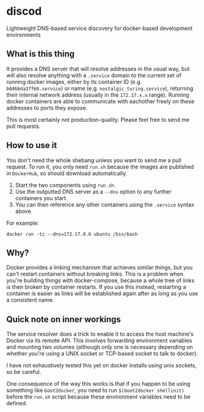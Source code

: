 # discod
Lightweight DNS-based service discovery for docker-based development environments

## What is this thing

It provides a DNS server that will resolve addresses in the usual way, but will also resolve anything with a `.service` domain to the current set of running docker images, either by its container ID (e.g. `b0466da37f60.service`) or name (e.g. `nostalgic_turing.service`), returning their internal network address (usually in the `172.17.x.x` range). Running docker containers are able to communicate with eachother freely on these addresses to ports they expose.

This is most certainly not production-quality.
Please feel free to send me pull requests.

## How to use it

You don't need the whole shebang unless you want to send me a pull request. To run it, you only need `run.sh` because the images are published in `DockerHub`, so should download automatically. 

1. Start the two components using `run.sh`.
2. Use the outputted DNS server as a `--dns` option to any further containers you start.
3. You can then reference any other containers using the `.service` syntax above.

For example:

```
docker run -ti --dns=172.17.0.6 ubuntu /bin/bash
```

## Why?

Docker provides a linking mechanism that achieves similar things, but you can't restart containers without breaking links. This is a problem when you're building things with docker-compose, because a whole tree of links is then broken by container restarts. If you use this instead, restarting a container is easier as links will be established again after as long as you use a consistent name.

## Quick note on inner workings

The service resolver does a trick to enable it to access the host machine's Docker via its remote API. This involves forwarding environment variables and mounting two volumes (although only one is necessary depending on whether you're using a UNIX socket or TCP-based socket to talk to docker). 

I have not exhaustively tested this yet on docker installs using unix sockets, so be careful.

One consequence of the way this works is that if you happen to be using something like `boot2docker`, you need to run `$(boot2docker shellinit)` before the `run.sh` script because these environment variables need to be defined.

